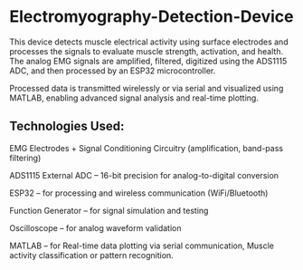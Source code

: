 # Electromyography-Detection-Device
This device detects muscle electrical activity using surface electrodes and processes the signals to evaluate muscle strength, activation, and health. The analog EMG signals are amplified, filtered, digitized using the ADS1115 ADC, and then processed by an ESP32 microcontroller.

Processed data is transmitted wirelessly or via serial and visualized using MATLAB, enabling advanced signal analysis and real-time plotting.
## Technologies Used:
EMG Electrodes + Signal Conditioning Circuitry (amplification, band-pass filtering)

ADS1115 External ADC – 16-bit precision for analog-to-digital conversion

ESP32 – for processing and wireless communication (WiFi/Bluetooth)

Function Generator – for signal simulation and testing

Oscilloscope – for analog waveform validation

MATLAB – for Real-time data plotting via serial communication, Muscle activity classification or pattern recognition.
